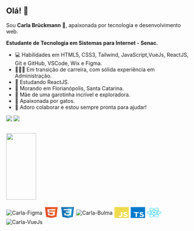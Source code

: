 
## Olá! 👋


Sou **Carla Brückmann** 👩, apaixonada por tecnologia e desenvolvimento web.

**Estudante de Tecnologia em Sistemas para Internet - Senac.**

* 💻  Habilidades em HTML5, CSS3, Tailwind, JavaScript,VueJs, ReactJS, Git e GitHub, VSCode, Wix e Figma.
* 👩🏻‍💻  Em transição de carreira, com sólida experiência em Administração. 
* 🌱  Estudando ReactJS.
* 📍  Morando em Florianópolis, Santa Catarina.
* 🌻  Mãe de uma garotinha incrível e exploradora.
* 🌈  Apaixonada por gatos.
* 💬  Adoro colaborar e estou sempre pronta para ajudar!

<div>
    <a href="mailto:carlaabruckmann@gmail.com"><img
            src="https://img.shields.io/badge/-Gmail-%23333?style=for-the-badge&logo=gmail&logoColor=white"
            target="_blank"></a>
    <a href="https://www.linkedin.com/in/carlabruckmann/" target="_blank"><img
            src="https://img.shields.io/badge/-LinkedIn-%230077B5?style=for-the-badge&logo=linkedin&logoColor=white"
            target="_blank"></a>
</div>

##

<div>
    <a href="https://github.com/CarlaBruckmann"></a>
    <img height="180em" width="40%"
            src="https://github-readme-stats.vercel.app/api/top-langs/?username=CarlaBruckmann&layout=compact&langs_count=7&theme=dracula" />
</div>

<div style="display: inline_block"><br>
    <img align="center" alt="Carla-Figma" height="30" width="40" src="https://cdn.jsdelivr.net/gh/devicons/devicon/icons/figma/figma-original.svg">
    <img align="center" alt="Carla-HTML" height="30" width="40"
        src="https://raw.githubusercontent.com/devicons/devicon/master/icons/html5/html5-original.svg">
    <img align="center" alt="Carla-CSS" height="30" width="40"
        src="https://raw.githubusercontent.com/devicons/devicon/master/icons/css3/css3-original.svg">
    <img align="center" alt="Carla-Bulma" height="30" width="40" src="https://cdn.jsdelivr.net/gh/devicons/devicon/icons/bulma/bulma-plain.svg">
    <img align="center" alt="Carla-Js" height="30" width="40"
        src="https://raw.githubusercontent.com/devicons/devicon/master/icons/javascript/javascript-plain.svg">
    <img align="center" alt="Carla-Ts" height="30" width="40"
        src="https://raw.githubusercontent.com/devicons/devicon/master/icons/typescript/typescript-plain.svg">
    <img align="center" alt="Carla-React" height="30" width="40"
        src="https://raw.githubusercontent.com/devicons/devicon/master/icons/react/react-original.svg">
    <img align="center" alt="Carla-VueJs" height="30" width="40" src="https://cdn.jsdelivr.net/gh/devicons/devicon/icons/vuejs/vuejs-original.svg">
</div>
  
##


